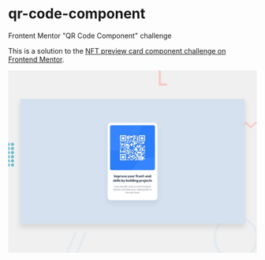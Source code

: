 # qr-code-component
Frontent Mentor "QR Code Component" challenge

This is a solution to the [NFT preview card component challenge on Frontend Mentor](https://www.frontendmentor.io/challenges/qr-code-component-iux_sIO_H).

![](./design/desktop-preview.jpg)
